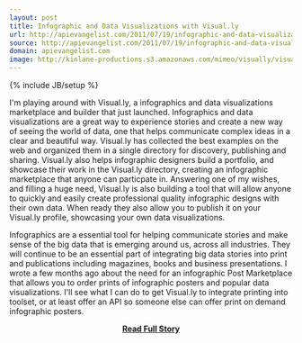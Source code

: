 ```yaml
---
layout: post
title: Infographic and Data Visualizations with Visual.ly
url: http://apievangelist.com/2011/07/19/infographic-and-data-visualizations-with-visual-ly/
source: http://apievangelist.com/2011/07/19/infographic-and-data-visualizations-with-visual-ly/
domain: apievangelist.com
image: http://kinlane-productions.s3.amazonaws.com/mimeo/visually/visually-logo.png
---
```

{% include JB/setup %}<p>
I'm playing around with Visual.ly, a infographics and data visualizations marketplace and builder that just launched.
Infographics and data visualizations are a great way to experience stories and create a new way of seeing the world of data, one that helps communicate complex ideas in a clear and beautiful way.
Visual.ly has collected the best examples on the web and organized them in a single directory for discovery, publishing and sharing.
Visual.ly also helps infographic designers build a portfolio, and showcase their work in the Visual.ly directory, creating an infographic marketplace that anyone can particpate in.
Answering one of my wishes, and filling a huge need, Visual.ly is also building a tool that will allow anyone to quickly and easily create professional quality infographic designs with their own data. When ready they also allow you to publish it on your Visual.ly profile, showcasing your own data visualizations.

Infographics are a essential tool for helping communicate stories and make sense of the big data that is emerging around us, across all industries. They will continue to be an essential part of integrating big data stories into print and publications including magazines, books and business presentations.
I wrote a few months ago about the need for an infographic Post Marketplace that allows you to order prints of infographic posters and popular data visualizations. I'll see what I can do to get Visual.ly to integrate printing into toolset, or at least offer an API so someone else can offer print on demand infographic posters.
</p>
<center><p><a href="http://apievangelist.com/2011/07/19/infographic-and-data-visualizations-with-visual-ly/" style='padding:25px; font-sze:18px; font-weight: bold;'>Read Full Story</a></p></center>
